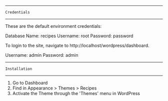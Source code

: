 -------------------------------------------------------
    Credentials
-------------------------------------------------------

These are the default environment credentials:

Database Name: recipes
Username: root
Password: password

To login to the site, navigate to http://localhost/wordpress/dashboard.

Username: admin
Password: admin


-------------------------------------------------------
    Installation
-------------------------------------------------------

1. Go to Dashboard
2. Find in Appearance > Themes > Recipes
3. Activate the Theme through the 'Themes' menu in WordPress